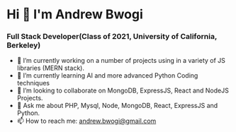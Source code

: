 # Hi 👋 I'm Andrew Bwogi
### Full Stack Developer(Class of 2021, University of California, Berkeley)

- 🔭 I’m currently working on a number of projects using in a variety of JS libraries (MERN stack).
- 🌱 I’m currently learning AI and more advanced Python Coding techniques
- 👯 I’m looking to collaborate on MongoDB, ExpressJS, React and NodeJS Projects.
- 💬 Ask me about PHP, Mysql, Node, MongoDB, React, ExpressJS and Python.
- 📫 How to reach me: andrew.bwogi@gmail.com
<!-- 🤔 I’m looking for help with ...
- 😄 Pronouns: He/Him
- ⚡ Fun fact: ... -->
